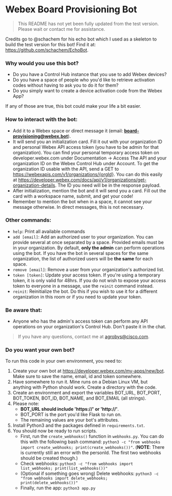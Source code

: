 # Webex Board Provisioning Bot

>This README has not yet been fully updated from the test version. Please wait or contact me for assistance.

Credits go to @schachem for his echo bot which I used as a skeleton to build the test version for this bot! Find it at: https://github.com/schachem/EchoBot.

### Why would you use this bot?

- Do you have a Control Hub instance that you use to add Webex devices? 
- Do you have a space of people who you'd like to retrieve activation codes without having to ask you to do it for them? 
- Do you simply want to create a device activation code from the Webex App?

If any of those are true, this bot could make your life a bit easier. 

### How to interact with the bot:

- Add it to a Webex space or direct message it (email: **board-provisioning@webex.bot**).
- It will send you an initialization card. Fill it out with your organization ID and personal Webex API access token (you have to be admin for that organization). You can find your personal temporary access token on developer.webex.com under Documentation -> Access The API and your organization ID on the Webex Control Hub under Account. To get the organization ID usable with the API, send a GET to https://webexapis.com/v1/organizations/{orgId}. You can do this easily at https://developer.webex.com/docs/api/v1/organizations/get-organization-details. The ID you need will be in the response payload.
- After initialization, mention the bot and it will send you a card. Fill out the card with a workspace name, submit, and get your code!
- Remember to mention the bot when in a space, it cannot see your message otherwise. In direct messages, this is not necessary.

### Other commands:

- ```help```: Print all available commands
- ```add [email]```: Add an authorized user to your organization. You can provide several at once separated by a space. Provided emails must be in your organization.  By default, **only the admin** can perform operations using the bot. If you have the bot in several spaces for the same organization, the list of authorized users will be **the same** for each space.
- ```remove [email]```: Remove a user from your organization's authorized list.
- ```token [token]```: Update your access token. If you're using a temporary token, it is only valid for 48hrs. If you do not wish to expose your access token to everyone in a message, use the ```reinit``` command instead.
- ```reinit```: Reinitialize the bot. Do this if you wish to use it for a different organization in this room or if you need to update your token.

### Be aware that:

- Anyone who has the admin's access token can perform any API operations on your organization's Control Hub. Don't paste it in the chat.

>If you have any questions, contact me at agrobys@cisco.com. 

### Do you want your own bot?

To run this code in your own environment, you need to:

1. Create your own bot at https://developer.webex.com/my-apps/new/bot. Make sure to save the name, email, id and token somewhere.
2. Have somewhere to run it. Mine runs on a Debian Linux VM, but anything with Python should work. Create a directory with the code.
3. Create an environment and export the variables BOT_URL, BOT_PORT, BOT_TOKEN, BOT_ID, BOT_NAME, and BOT_EMAIL (all strings). 
4. Please note: 
   - **BOT_URL should include 'https://' or 'http://'**.
   - BOT_PORT is the port you'd like Flask to run on.
   - The remaining values are your bot's attributes.
5. Install Python3 and the packages defined in ```requirements.txt```. 
6. You should now be ready to run scripts.
   - First, run the ```create_webhooks()``` function in ```webhooks.py```. You can do this with the following bash command: ```python3 -c "from webhooks import create_webhooks; print(create_webhooks())"```. (**NOTE**: There is currently still an error with the personId. The first two webhooks should be created though.)
   - Check webhooks: ```python3 -c "from webhooks import list_webhooks; print(list_webhooks())"```
   - (Optional if something goes wrong) Delete webhooks: ```python3 -c "from webhooks import delete_webhooks; print(delete_webhooks())"```
   - Finally, run the app: ```python3 app.py```
